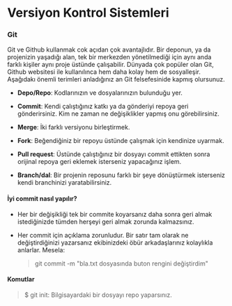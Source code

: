 # Versiyon Kontrol Sistemleri

### Git

Git ve Github kullanmak cok açıdan çok avantajlıdır. Bir deponun, ya da projenizin yaşadığı alan, tek bir merkezden yönetilmediği için aynı anda farklı kişiler aynı proje üstünde çalışabilir. Dünyada çok popüler olan Git, Github websitesi ile kullanılınca hem daha kolay hem de sosyalleşir. Aşağıdakı önemli terimleri anladığınız an Git felsefesinide kapmış olursunuz.

- **Depo/Repo**: Kodlarınızın ve dosyalarınızın bulunduğu yer. 

- **Commit**: Kendi çalıştığınız katkı ya da gönderiyi repoya geri gönderirsiniz. Kim ne zaman ne değişiklikler yapmış onu görebilirsiniz.

* **Merge**: İki farklı versiyonu birleştirmek. 

* **Fork**: Beğendiğiniz bir repoyu üstünde çalışmak için kendinize uyarmak. 

* **Pull request**: Üstünde çalıştığınız bir dosyayı commit ettikten sonra orijinal repoya geri eklemek isterseniz yapacağınız işlem.

* **Branch/dal**: Bir projenin reposunu farklı bir şeye dönüştürmek isterseniz kendi branchinizi yaratabilirsiniz.

#### İyi commit nasıl yapılır?

* Her bir değişikliği tek bir commite koyarsanız daha sonra geri almak istediğinizde tümden herşeyi geri almak zorunda kalmazsınız.

* Her commit için açıklama zorunludur. Bir satır tam olarak ne değiştirdiğinizi yazarsanız ekibinizdeki öbür arkadaşlarınız kolaylıkla anlarlar. Mesela:

	> git commit -m "bla.txt dosyasında buton rengini değiştirdim"

#### Komutlar

> $ git init: Bilgisayardaki bir dosyayı repo yaparsınız.
